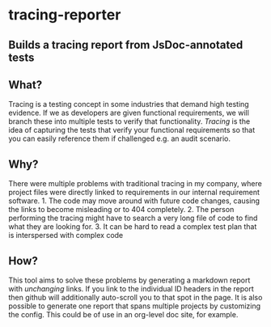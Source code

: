 # tracing-reporter

## Builds a tracing report from JsDoc-annotated tests

## What?
Tracing is a testing concept in some industries that demand high testing evidence. If we as developers are given functional requirements, we will branch these into multiple tests to verify that functionality. *Tracing* is the idea of capturing the tests that verify your functional requirements so that you can easily reference them if challenged e.g. an audit scenario.

## Why?
There were multiple problems with traditional tracing in my company, where project files were directly linked to requirements in our internal requirement software.
    1. The code may move around with future code changes, causing the links to become misleading or to 404 completely.
    2. The person performing the tracing might have to search a very long file of code to find what they are looking for.
    3. It can be hard to read a complex test plan that is interspersed with complex code

## How?
This tool aims to solve these problems by generating a markdown report with *unchanging* links. If you link to the individual ID headers in the report then github will additionally auto-scroll you to that spot in the page. It is also possible to generate one report that spans multiple projects by customizing the config. This could be of use in an org-level doc site, for example.
